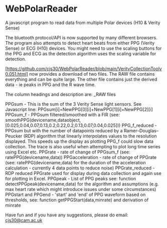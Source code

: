 # WebPolarReader
A javascript program to read data from multiple Polar devices (H10 &amp; Verity Sense)

The bluetooth protocol/API is now supported by many different browsers. The program also attempts to detect heart beats from either PPG (Verity Sense) or ECG (H10) devices. You might need to use the scaling buttons for the PPG and ECG as the detection algorithm uses the scaling variable for detection.

[https://github.com/cjs30/WebPolarReader/blob/main/VerityCollectionToolv0.051.html] now provides a download of two files. The RAW file contains everything and can be quite large. The other file contains just the derived data - ie peaks in PPG and the R wave time.

The column headings and description are:
_RAW files

  PPGsum - This is the sum of the 3 Verity Sense light sensors. See Javascript line: PPGsum[i]=NewPPG[0][i]+NewPPG[1][i]+NewPPG[2][i] 
  PPGsum_f - PPGsum filtered/smoothed with a FIR (see: smoothPPG(devicename,dataobject,[0.025,0.04,0.07,0.13,0.2,0.22,0.2,0.13,0.07,0.04,0.025]))
  PPG_f_reduced - PPGsum but with the number of datapoints reduced by a Ramer–Douglas–Peucker (RDP) algorithm that linearly interpolates values to the resolution displayed. This speeds up the display as plotting PPG_f could slow data collection. The trace is also useful when attempting to plot long time series using Excel etc.
  PPGrate - rate of change of PPGsum_f (see: ratePPG(devicename,data))
  PPGacceleration - rate of change of PPGrate (see: ratePPG(devicename,data) for the duration of the acceleration calculation - currently 4 data points to reduce noise)
  PPGrate_reduced - RDP reduced PPGrate used for display during data collection and again use for plotting in Excel.
  PPGpeak - List of PPG peaks see: function detectPPGpeak(devicename,data) for the algorithm and assumptions (e.g. max heart rate which might introduce issues under some circumstances)
  PPGstart and PPGend - 'start' and 'end' of PPG waveform based on thresholds, see: function getPPGStart(data,minrate) and derivation of minrate
  
  
  
  
  Have fun and if you have any suggestions, please do email: cjs30@cam.ac.uk
